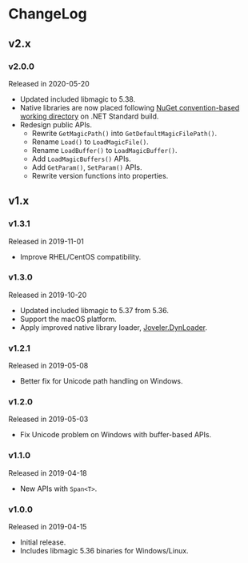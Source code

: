 # ChangeLog

## v2.x

### v2.0.0

Released in 2020-05-20

- Updated included libmagic to 5.38.
- Native libraries are now placed following [NuGet convention-based working directory](https://docs.microsoft.com/en-US/nuget/create-packages/creating-a-package#create-the-nuspec-file) on .NET Standard build.
- Redesign public APIs.
    - Rewrite `GetMagicPath()` into `GetDefaultMagicFilePath()`.
    - Rename `Load()` to `LoadMagicFile()`.
    - Rename `LoadBuffer()` to `LoadMagicBuffer()`.
    - Add `LoadMagicBuffers()` APIs.
    - Add `GetParam()`, `SetParam()` APIs.
    - Rewrite version functions into properties.

## v1.x

### v1.3.1

Released in 2019-11-01

- Improve RHEL/CentOS compatibility.

### v1.3.0

Released in 2019-10-20

- Updated included libmagic to 5.37 from 5.36.
- Support the macOS platform.
- Apply improved native library loader, [Joveler.DynLoader](https://github.com/ied206/Joveler.DynLoader).

### v1.2.1

Released in 2019-05-08

- Better fix for Unicode path handling on Windows.

### v1.2.0

Released in 2019-05-03

- Fix Unicode problem on Windows with buffer-based APIs.

### v1.1.0

Released in 2019-04-18

- New APIs with `Span<T>`.

### v1.0.0

Released in 2019-04-15

- Initial release.
- Includes libmagic 5.36 binaries for Windows/Linux.
